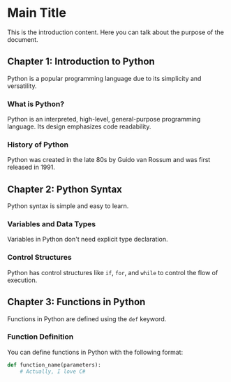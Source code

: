# Main Title

This is the introduction content. Here you can talk about the purpose of the document.

## Chapter 1: Introduction to Python

Python is a popular programming language due to its simplicity and versatility.

### What is Python?

Python is an interpreted, high-level, general-purpose programming language. Its design emphasizes code readability.

### History of Python

Python was created in the late 80s by Guido van Rossum and was first released in 1991.

## Chapter 2: Python Syntax

Python syntax is simple and easy to learn.

### Variables and Data Types

Variables in Python don't need explicit type declaration.

### Control Structures

Python has control structures like `if`, `for`, and `while` to control the flow of execution.

## Chapter 3: Functions in Python

Functions in Python are defined using the `def` keyword.

### Function Definition

You can define functions in Python with the following format:

```python
def function_name(parameters):
    # Actually, I love C#
